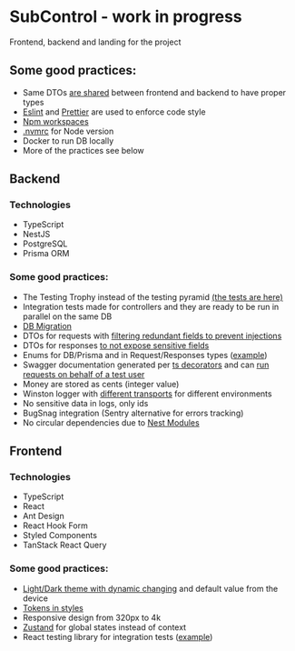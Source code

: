 # SubControl - work in progress

Frontend, backend and landing for the project

## Some good practices:

- Same DTOs [are shared](packages/shared-dtos) between frontend and backend to have proper types
- [Eslint](.eslintrc.js) and [Prettier](.prettierrc) are used to enforce code style
- [Npm workspaces](package.json)
- [.nvmrc](.nvmrc) for Node version
- Docker to run DB locally
- More of the practices see below

## Backend

### Technologies

- TypeScript
- NestJS
- PostgreSQL
- Prisma ORM

### Some good practices:

- The Testing Trophy instead of the testing pyramid [(the tests are here)](apps/backend/tests)
- Integration tests made for controllers and they are ready to be run in parallel on the same DB
- [DB Migration](apps/backend/prisma/migrations)
- DTOs for requests with [filtering redundant fields to prevent injections](apps/backend/src/main.ts)
- DTOs for responses [to not expose sensitive fields](apps/backend/src/modules/transformers/transformers.service.ts)
- Enums for DB/Prisma and in Request/Responses types ([example](packages/shared-dtos/src/subscriptions/requests.dto.ts))
- Swagger documentation generated per [ts decorators](apps/backend/src/modules/subscriptions/subscriptions.controller.ts) and can [run requests on behalf of a test user](apps/backend/src/utils/swagger.ts)
- Money are stored as cents (integer value)
- Winston logger with [different transports](apps/backend/src/config/winston-logger.config.ts) for different environments
- No sensitive data in logs, only ids
- BugSnag integration (Sentry alternative for errors tracking)
- No circular dependencies due to [Nest Modules](apps/backend/src/modules/subscriptions/subscriptions.module.ts)

## Frontend

### Technologies

- TypeScript
- React
- Ant Design
- React Hook Form
- Styled Components
- TanStack React Query

### Some good practices:

- [Light/Dark theme with dynamic changing](apps/frontend/src/store/themeSwitcher.store.ts) and default value from the device
- [Tokens in styles](apps/frontend/src/components/Layout/Layout.styled.ts)
- Responsive design from 320px to 4k
- [Zustand](apps/frontend/src/store) for global states instead of context
- React testing library for integration tests ([example](apps/frontend/src/pages/Login.test.tsx))
